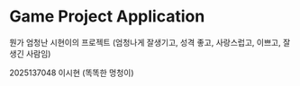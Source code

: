 # Game Project Application

뭔가 엄청난 시현이의 프로젝트 (엄청나게 잘생기고, 성격 좋고, 사랑스럽고, 이쁘고, 잘생긴 사람임)



2025137048 이시현 (똑똑한 멍청이)

